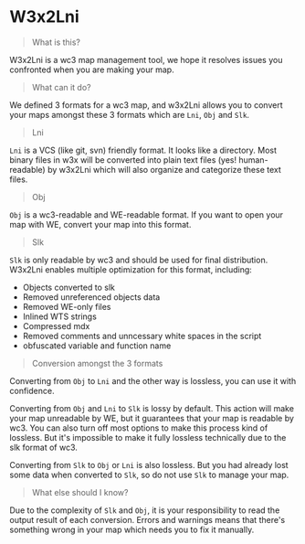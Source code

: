 # W3x2Lni

> What is this?

W3x2Lni is a wc3 map management tool, we hope it resolves issues you confronted when you are making your map.

> What can it do?

We defined 3 formats for a wc3 map, and w3x2Lni allows you to convert your maps amongst these 3 formats which are `Lni`, `Obj` and `Slk`.

> Lni

`Lni` is a VCS (like git, svn) friendly format. It looks like a directory. Most binary files in w3x will be converted into plain text files (yes! human-readable) by w3x2Lni which will also organize and categorize these text files.

> Obj

`Obj` is a wc3-readable and WE-readable format. If you want to open your map with WE, convert your map into this format.

> Slk

`Slk` is only readable by wc3 and should be used for final distribution. W3x2Lni enables multiple optimization for this format, including:

* Objects converted to slk
* Removed unreferenced objects data
* Removed WE-only files
* Inlined WTS strings
* Compressed mdx
* Removed comments and unncessary white spaces in the script
* obfuscated variable and function name

> Conversion amongst the 3 formats

Converting from `Obj` to `Lni` and the other way is lossless, you can use it with confidence.

Converting from `Obj` and `Lni` to `Slk` is lossy by default. This action will make your map unreadable by WE, but it guarantees that your map is readable by wc3. You can also turn off most options to make this process kind of lossless. But it's impossible to make it fully lossless technically due to the slk format of wc3.

Converting from `Slk` to `Obj` or `Lni` is also lossless. But you had already lost some data when converted to `Slk`, so do not use `Slk` to manage your map.

> What else should I know?

Due to the complexity of `Slk` and `Obj`, it is your responsibility to read the output result of each conversion. Errors and warnings means that there's something wrong in your map which needs you to fix it manually.
